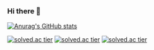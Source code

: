 ### Hi there 👋

[![Anurag's GitHub stats](https://github-readme-stats.vercel.app/api?username=terriyou)](https://github.com/anuraghazra/github-readme-stats)

[![solved.ac tier](http://mazassumnida.wtf/api/generate_badge?boj={terriyou})](https://solved.ac/{terriyou})
[![solved.ac tier](http://mazassumnida.wtf/api/v2/generate_badge?boj={terriyou})](https://solved.ac/{terriyou})
[![solved.ac tier](http://mazassumnida.wtf/api/mini/generate_badge?boj={terriyou})](https://solved.ac/{terriyou})
<!--
**terriyou/terriyou** is a ✨ _special_ ✨ repository because its `README.md` (this file) appears on your GitHub profile.

Here are some ideas to get you started:

- 🔭 I’m currently working on ...
- 🌱 I’m currently learning ...
- 👯 I’m looking to collaborate on ...
- 🤔 I’m looking for help with ...
- 💬 Ask me about ...
- 📫 How to reach me: ...
- 😄 Pronouns: ...
- ⚡ Fun fact: ...
-->
